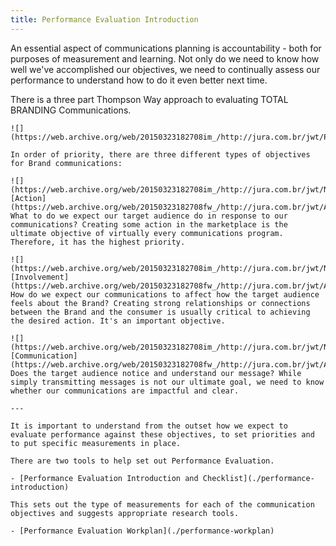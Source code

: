 ```yaml
---
title: Performance Evaluation Introduction
---
```


An essential aspect of communications planning is accountability - both for purposes of measurement and learning. Not only do we need to know how well we've accomplished our objectives, we need to continually assess our performance to understand how to do it even better next time.

There is a three part Thompson Way approach to evaluating TOTAL BRANDING Communications.

```
![](https://web.archive.org/web/20150323182708im_/http://jura.com.br/jwt/PEOVER.BMP)

In order of priority, there are three different types of objectives for Brand communications:

![](https://web.archive.org/web/20150323182708im_/http://jura.com.br/jwt/NEWIMAGE/blueball.gif)[Action](https://web.archive.org/web/20150323182708fw_/http://jura.com.br/jwt/A110TOO1.HTM). What to do we expect our target audience do in response to our communications? Creating some action in the marketplace is the ultimate objective of virtually every communications program. Therefore, it has the highest priority.

![](https://web.archive.org/web/20150323182708im_/http://jura.com.br/jwt/NEWIMAGE/blueball.gif)[Involvement](https://web.archive.org/web/20150323182708fw_/http://jura.com.br/jwt/A120TOO1.HTM). How do we expect our communications to affect how the target audience feels about the Brand? Creating strong relationships or connections between the Brand and the consumer is usually critical to achieving the desired action. It's an important objective.

![](https://web.archive.org/web/20150323182708im_/http://jura.com.br/jwt/NEWIMAGE/blueball.gif)[Communication](https://web.archive.org/web/20150323182708fw_/http://jura.com.br/jwt/A130TOO1.HTM). Does the target audience notice and understand our message? While simply transmitting messages is not our ultimate goal, we need to know whether our communications are impactful and clear.

---

It is important to understand from the outset how we expect to evaluate performance against these objectives, to set priorities and to put specific measurements in place.

There are two tools to help set out Performance Evaluation.

- [Performance Evaluation Introduction and Checklist](./performance-introduction)

This sets out the type of measurements for each of the communication objectives and suggests appropriate research tools.

- [Performance Evaluation Workplan](./performance-workplan)
```
